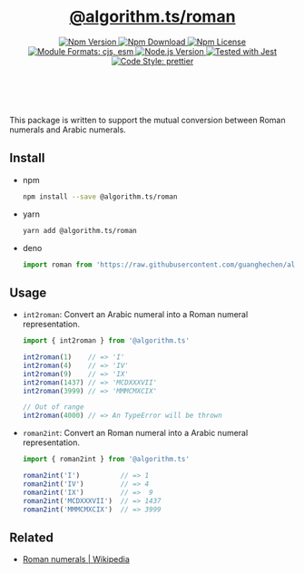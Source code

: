 <header>
  <h1 align="center">
    <a href="https://github.com/guanghechen/algorithm.ts/tree/main/packages/roman#readme">@algorithm.ts/roman</a>
  </h1>
  <div align="center">
    <a href="https://www.npmjs.com/package/@algorithm.ts/roman">
      <img
        alt="Npm Version"
        src="https://img.shields.io/npm/v/@algorithm.ts/roman.svg"
      />
    </a>
    <a href="https://www.npmjs.com/package/@algorithm.ts/roman">
      <img
        alt="Npm Download"
        src="https://img.shields.io/npm/dm/@algorithm.ts/roman.svg"
      />
    </a>
    <a href="https://www.npmjs.com/package/@algorithm.ts/roman">
      <img
        alt="Npm License"
        src="https://img.shields.io/npm/l/@algorithm.ts/roman.svg"
      />
    </a>
    <a href="#install">
      <img
        alt="Module Formats: cjs, esm"
        src="https://img.shields.io/badge/module_formats-cjs%2C%20esm-green.svg"
      />
    </a>
    <a href="https://github.com/nodejs/node">
      <img
        alt="Node.js Version"
        src="https://img.shields.io/node/v/@algorithm.ts/roman"
      />
    </a>
    <a href="https://github.com/facebook/jest">
      <img
        alt="Tested with Jest"
        src="https://img.shields.io/badge/tested_with-jest-9c465e.svg"
      />
    </a>
    <a href="https://github.com/prettier/prettier">
      <img
        alt="Code Style: prettier"
        src="https://img.shields.io/badge/code_style-prettier-ff69b4.svg?style=flat-square"
      />
    </a>
  </div>
</header>
<br/>


This package is written to support the mutual conversion between Roman numerals
and Arabic numerals.


## Install

* npm

  ```bash
  npm install --save @algorithm.ts/roman
  ```

* yarn

  ```bash
  yarn add @algorithm.ts/roman
  ```

* deno

  ```typescript
  import roman from 'https://raw.githubusercontent.com/guanghechen/algorithm.ts/main/packages/roman/src/index.ts'
  ```

## Usage

* `int2roman`: Convert an Arabic numeral into a Roman numeral representation.

  ```typescript
  import { int2roman } from '@algorithm.ts'

  int2roman(1)    // => 'I'
  int2roman(4)    // => 'IV'
  int2roman(9)    // => 'IX'
  int2roman(1437) // => 'MCDXXXVII'
  int2roman(3999) // => 'MMMCMXCIX'

  // Out of range
  int2roman(4000) // => An TypeError will be thrown
  ```

* `roman2int`: Convert an Roman numeral into a Arabic numeral representation.

  ```typescript
  import { roman2int } from '@algorithm.ts'

  roman2int('I')          // => 1
  roman2int('IV')         // => 4
  roman2int('IX')         // =>  9
  roman2int('MCDXXXVII')  // => 1437
  roman2int('MMMCMXCIX')  // => 3999
  ```


## Related

* [Roman numerals | Wikipedia](https://en.wikipedia.org/wiki/Roman_numerals)


[homepage]: https://github.com/guanghechen/algorithm.ts/tree/main/packages/roman#readme
